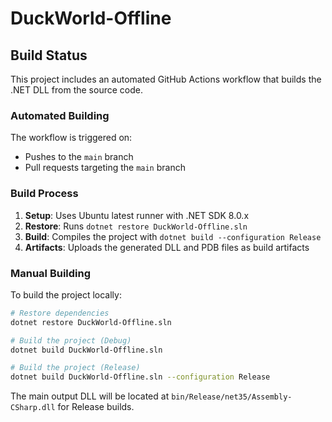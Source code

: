 # DuckWorld-Offline

## Build Status

This project includes an automated GitHub Actions workflow that builds the .NET DLL from the source code.

### Automated Building

The workflow is triggered on:
- Pushes to the `main` branch
- Pull requests targeting the `main` branch

### Build Process

1. **Setup**: Uses Ubuntu latest runner with .NET SDK 8.0.x
2. **Restore**: Runs `dotnet restore DuckWorld-Offline.sln`
3. **Build**: Compiles the project with `dotnet build --configuration Release`
4. **Artifacts**: Uploads the generated DLL and PDB files as build artifacts

### Manual Building

To build the project locally:

```bash
# Restore dependencies
dotnet restore DuckWorld-Offline.sln

# Build the project (Debug)
dotnet build DuckWorld-Offline.sln

# Build the project (Release)
dotnet build DuckWorld-Offline.sln --configuration Release
```

The main output DLL will be located at `bin/Release/net35/Assembly-CSharp.dll` for Release builds.